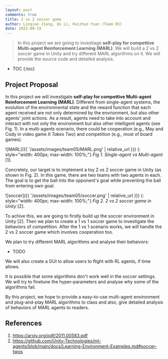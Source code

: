 ```yaml
---
layout: post
comments: true
title: 2 vs 2 soccer game
author: Linqiao Jiang, Qi Li, Huizhuo Yuan (Team 05)
date: 2022-09-19
---
```



> In this project we are going to investiage **self-play for compettive Multi-agent Reinforcement Learning (MARL)**. We will build a 2 vs 2 soccer game in Unity and try different MARL algorithms on it. We will provide the source code and detailed analysis.

* TOC
{:toc}
## Project Proposal 

In this project we will investigate **self-play for compettive Multi-agent Reinforcement Learning (MARL)**. Different from single-agent systems, the evolution of the environmental state and the reward function that each agent received are not only determined by the envrionment, but also other agents' joint actions. As a result, agents need to take into account and interact with not only the environment but also other intelligent agents (see Fig. 1). In a multi-agents scenario, there could be cooperation (e.g., May and Cody in video game *It Takes Two*) and competition (e.g., most of board games).

![MARL]({{ '/assets/images/team05/MARL.png' | relative_url }})
{: style="width: 400px; max-width: 100%;"}
*Fig 1. Single-agent vs Multi-agent* [1].

Concretely, our target is to implement a toy 2 vs 2 soccer game in Unity (as shown in Fig. 2). In this game, there are two teams with two agents in each. The goal is to get the ball into the opponent's goal while preventing the ball from entering own goal.

![soccer]({{ '/assets/images/team05/soccer.png' | relative_url }})
{: style="width: 400px; max-width: 100%;"}
*Fig 2. 2 vs 2 soccer game in Unity* [2].

To achive this, we are going to firstly build up the soccer environment in Unity [2]. Then we plan to create a 1 vs 1 soccer game to investigate the behaviors of competition. After the 1 vs 1 scenario works, we will handle the 2 vs 2 soccer game which involves cooperation too.

We plan to try different MARL algorithms and analyse their behaivors:

- TODO

We will also create a GUI to allow users to flight with RL agents, if time allows.

It is possible that some algorithms don't work well in the soccer settings. We will try to finetune the hyper-parameters and analyse why some of the algorithms fail.

By this project, we hope to provide a easy-to-use multi-agent environment and plug-and-play MARL algorithms to class and also, give detailed analysis of behaviors of MARL agents to readers.

## References

1. https://arxiv.org/pdf/2011.00583.pdf 
2. https://github.com/Unity-Technologies/ml-agents/blob/main/docs/Learning-Environment-Examples.md#soccer-twos
